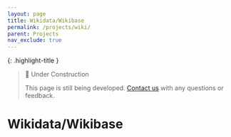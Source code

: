 ```yaml
---
layout: page
title: Wikidata/Wikibase
permalink: /projects/wiki/
parent: Projects
nav_exclude: true
---
```


{: .highlight-title }
> 🚧 Under Construction
>
> This page is still being developed. [Contact us](/metadata-documentation/contact/) with any questions or feedback.

# Wikidata/Wikibase